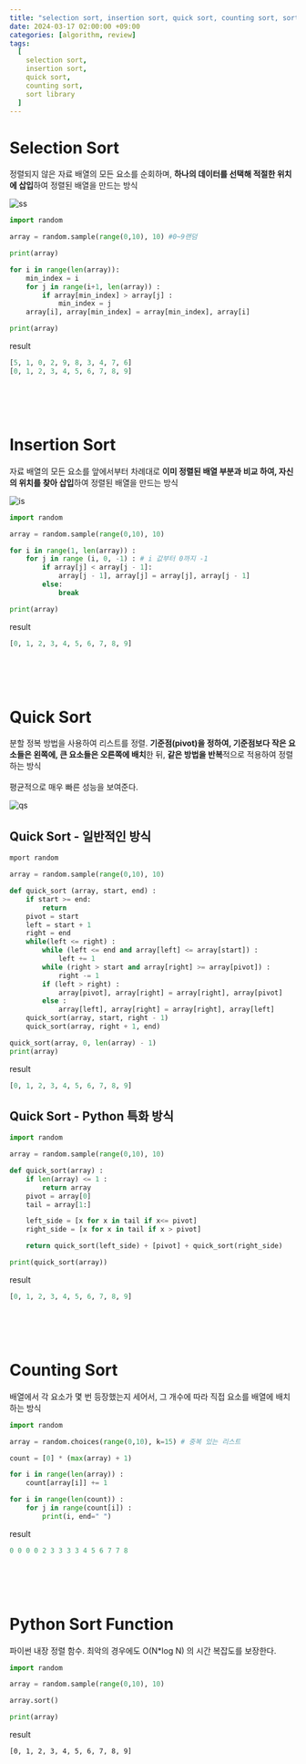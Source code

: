 ```yaml
---
title: "selection sort, insertion sort, quick sort, counting sort, sort library"
date: 2024-03-17 02:00:00 +09:00
categories: [algorithm, review]
tags:
  [
    selection sort,
    insertion sort,
    quick sort,
    counting sort,
    sort library
  ]
---
```


# Selection Sort

정렬되지 않은 자료 배열의 모든 요소를 순회하며, **하나의 데이터를 선택해 적절한 위치에 삽입**하여 정렬된 배열을 만드는 방식

![ss](https://upload.wikimedia.org/wikipedia/commons/3/3e/Sorting_selection_sort_anim.gif?20220209224152)

```python
import random

array = random.sample(range(0,10), 10) #0~9랜덤

print(array)

for i in range(len(array)):
    min_index = i
    for j in range(i+1, len(array)) :
        if array[min_index] > array[j] :
            min_index = j
    array[i], array[min_index] = array[min_index], array[i]

print(array)
```
result
```python
[5, 1, 0, 2, 9, 8, 3, 4, 7, 6]
[0, 1, 2, 3, 4, 5, 6, 7, 8, 9]
```

<br/>
<br/>
<br/>

# Insertion Sort

자료 배열의 모든 요소를 앞에서부터 차례대로 **이미 정렬된 배열 부분과 비교 하여, 자신의 위치를 찾아 삽입**하여 정렬된 배열을 만드는 방식


![is](https://upload.wikimedia.org/wikipedia/commons/2/24/Sorting_insertion_sort_anim.gif)

```python
import random

array = random.sample(range(0,10), 10)

for i in range(1, len(array)) :
    for j in range (i, 0, -1) : # i 값부터 0까지 -1
        if array[j] < array[j - 1]:
            array[j - 1], array[j] = array[j], array[j - 1]
        else:
            break

print(array)
```
result
```python
[0, 1, 2, 3, 4, 5, 6, 7, 8, 9]
```
<br/>
<br/>
<br/>

# Quick Sort

분할 정복 방법을 사용하여 리스트를 정렬. **기준점(pivot)을 정하여, 기준점보다 작은 요소들은 왼쪽에, 큰 요소들은 오른쪽에 배치**한 뒤, **같은 방법을 반복**적으로 적용하여 정렬하는 방식
<br/>
<br/>
평균적으로 매우 빠른 성능을 보여준다.

![qs](https://upload.wikimedia.org/wikipedia/commons/6/6a/Sorting_quicksort_anim.gif)

## Quick Sort - 일반적인 방식

```python
mport random

array = random.sample(range(0,10), 10)

def quick_sort (array, start, end) :
    if start >= end:
        return
    pivot = start
    left = start + 1
    right = end
    while(left <= right) :
        while (left <= end and array[left] <= array[start]) :
            left += 1
        while (right > start and array[right] >= array[pivot]) :
            right -= 1
        if (left > right) :
            array[pivot], array[right] = array[right], array[pivot]
        else :
            array[left], array[right] = array[right], array[left]
    quick_sort(array, start, right - 1)
    quick_sort(array, right + 1, end)

quick_sort(array, 0, len(array) - 1)
print(array)
```
result
```python
[0, 1, 2, 3, 4, 5, 6, 7, 8, 9]
```

## Quick Sort - Python 특화 방식

```python
import random

array = random.sample(range(0,10), 10)

def quick_sort(array) :
    if len(array) <= 1 :
        return array
    pivot = array[0]
    tail = array[1:]

    left_side = [x for x in tail if x<= pivot]
    right_side = [x for x in tail if x > pivot]

    return quick_sort(left_side) + [pivot] + quick_sort(right_side)

print(quick_sort(array))
```
result
```python
[0, 1, 2, 3, 4, 5, 6, 7, 8, 9]
```

<br/>
<br/>
<br/>

# Counting Sort

배열에서 각 요소가 몇 번 등장했는지 세어서, 그 개수에 따라 직접 요소를 배열에 배치하는 방식

```python
import random

array = random.choices(range(0,10), k=15) # 중복 있는 리스트

count = [0] * (max(array) + 1)

for i in range(len(array)) :
    count[array[i]] += 1

for i in range(len(count)) :
    for j in range(count[i]) :
        print(i, end=" ")
```
result
```python
0 0 0 0 2 3 3 3 3 4 5 6 7 7 8
```
<br/>
<br/>
<br/>

# Python Sort Function

파이썬 내장 정렬 함수. 최악의 경우에도 O(N*log N) 의 시간 복잡도를 보장한다.

```python
import random

array = random.sample(range(0,10), 10)

array.sort()

print(array)
```
result
```
[0, 1, 2, 3, 4, 5, 6, 7, 8, 9]
```